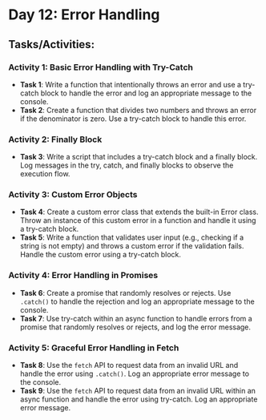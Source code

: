 # Day 12: Error Handling

## Tasks/Activities:

### Activity 1: Basic Error Handling with Try-Catch
- **Task 1**: Write a function that intentionally throws an error and use a try-catch block to handle the error and log an appropriate message to the console.
- **Task 2**: Create a function that divides two numbers and throws an error if the denominator is zero. Use a try-catch block to handle this error.

### Activity 2: Finally Block
- **Task 3**: Write a script that includes a try-catch block and a finally block. Log messages in the try, catch, and finally blocks to observe the execution flow.

### Activity 3: Custom Error Objects
- **Task 4**: Create a custom error class that extends the built-in Error class. Throw an instance of this custom error in a function and handle it using a try-catch block.
- **Task 5**: Write a function that validates user input (e.g., checking if a string is not empty) and throws a custom error if the validation fails. Handle the custom error using a try-catch block.

### Activity 4: Error Handling in Promises
- **Task 6**: Create a promise that randomly resolves or rejects. Use `.catch()` to handle the rejection and log an appropriate message to the console.
- **Task 7**: Use try-catch within an async function to handle errors from a promise that randomly resolves or rejects, and log the error message.

### Activity 5: Graceful Error Handling in Fetch
- **Task 8**: Use the `fetch` API to request data from an invalid URL and handle the error using `.catch()`. Log an appropriate error message to the console.
- **Task 9**: Use the `fetch` API to request data from an invalid URL within an async function and handle the error using try-catch. Log an appropriate error message.


